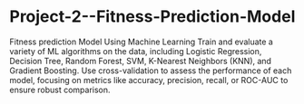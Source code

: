 # Project-2--Fitness-Prediction-Model
Fitness prediction Model Using Machine Learning
Train and evaluate a variety of ML algorithms on the data, including Logistic Regression, Decision Tree, Random Forest, SVM, K-Nearest Neighbors (KNN), and Gradient Boosting.
Use cross-validation to assess the performance of each model, focusing on metrics like accuracy, precision, recall, or ROC-AUC to ensure robust comparison.
